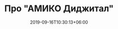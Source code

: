 ---
title: "Про \"АМИКО Диджитал\""
date: 2019-09-16T10:30:13+06:00
draft: false
keywords: АМИКО Диджитал, информация о компании
description: "Информация об АМИКО Диджитал"
bg_image: "images/bg/banner-1.webp"
---